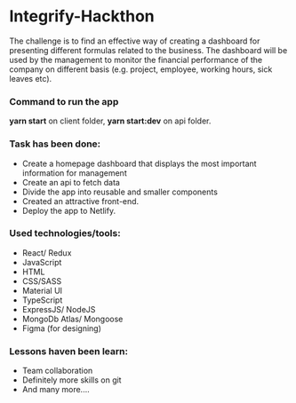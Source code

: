 # Integrify-Hackthon

The challenge is to find an effective way of creating a dashboard for presenting different formulas related to the business. The dashboard will be used by the management to monitor the financial performance of the company on different basis (e.g. project, employee, working hours, sick leaves etc).

### Command to run the app
**yarn start** on client folder,
**yarn start:dev** on api folder.

### Task has been done:
- Create a homepage dashboard that displays the most important information for management
- Create an api to fetch data 
- Divide the app into reusable and smaller components
- Created an attractive front-end.
- Deploy the app to Netlify.

### Used technologies/tools:
- React/ Redux
- JavaScript
- HTML
- CSS/SASS
- Material UI
- TypeScript
- ExpressJS/ NodeJS
- MongoDb Atlas/ Mongoose
- Figma (for designing)

### Lessons haven been learn:
- Team collaboration
- Definitely more skills on git
- And many more....
